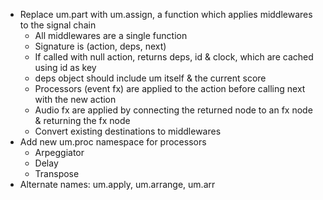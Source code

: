- Replace um.part with um.assign, a function which applies middlewares to the signal chain
  - All middlewares are a single function
  - Signature is (action, deps, next)
  - If called with null action, returns deps, id & clock, which are cached using id as key
  - deps object should include um itself & the current score
  - Processors (event fx) are applied to the action before calling next with the new action
  - Audio fx are applied by connecting the returned node to an fx node & returning the fx node
  - Convert existing destinations to middlewares
- Add new um.proc namespace for processors
  - Arpeggiator
  - Delay
  - Transpose
- Alternate names: um.apply, um.arrange, um.arr
